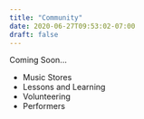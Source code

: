 ```yaml
---
title: "Community"
date: 2020-06-27T09:53:02-07:00
draft: false
---
```


Coming Soon...

* Music Stores
* Lessons and Learning
* Volunteering
* Performers


